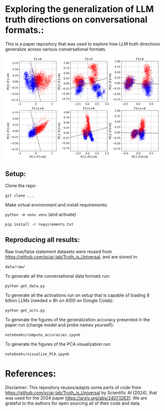 # Exploring the generalization of LLM truth directions on conversational formats.:

This is a paper repository that was used to explore how LLM truth directions generalize across various conversational formats. 

![](figures/Llama3-8b-instruct/keyphrase_pca.png)

## Setup: 

Clone the repo:

`git clone ...`

Make virtual environment and install requirements:

`python -m venv venv` (and activate)

`pip install -r requirements.txt`

## Reproducing all results:

Raw true/false statement datasets were reused from https://github.com/sciai-lab/Truth_is_Universal, and are stored in:

`data/raw/ `

To generate all the conversational data formats run:

`python get_data.py`

To generate all the activations run on setup that is capable of loading 8 billion LLMs (needed $\approx$ 8h on A100 on Google Colab):

`python get_acts.py`

To generate the figures of the generalization accuracy presented in the paper run (change model and probe names yourself):

`notebooks/compute_accuracies.ipynb`

To generate the figures of the PCA visualization run:

`notebooks/visualize_PCA.ipynb`

# References:

Disclaimer: This repository reuses/adapts some parts of code from https://github.com/sciai-lab/Truth_is_Universal by Scientific AI (2024), that was used for the 2024 paper https://arxiv.org/abs/2407.12831. We are grateful to the authors for open sourcing all of their code and data.
